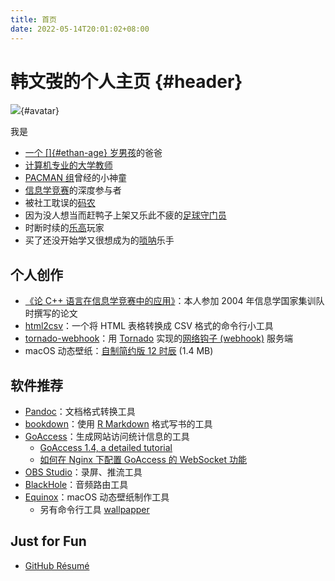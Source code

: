 ```yaml
---
title: 首页
date: 2022-05-14T20:01:02+08:00
---
```


# 韩文弢的个人主页 {#header}

![](hanwentao.png){#avatar}

我是

* [一个 []{#ethan-age} 岁男孩](https://hanyicheng.net)的爸爸
* [计算机专业的大学教师](https://www.cs.tsinghua.edu.cn/info/1114/3524.htm)
* [PACMAN 组](https://pacman.cs.tsinghua.edu.cn)曾经的小神童
* [信息学竞赛](https://noi.cn)的深度参与者
* 被社工耽误的[码农](https://github.com/hanwentao)
* 因为没人想当而赶鸭子上架又乐此不疲的[足球守门员](https://en.wikipedia.org/wiki/Goalkeeper_(association_football))
* 时断时续的[乐高](https://www.lego.com/zh-cn)玩家
* 买了还没开始学又很想成为的[唢呐](https://en.wikipedia.org/wiki/Suona)乐手

## 个人创作

* [《论 C++ 语言在信息学竞赛中的应用》](cpp-in-oi/)：本人参加 2004 年信息学国家集训队时撰写的论文
* [html2csv](https://github.com/hanwentao/html2csv)：一个将 HTML 表格转换成 CSV 格式的命令行小工具
* [tornado-webhook](https://github.com/hanwentao/tornado-webhook)：用 [Tornado](https://www.tornadoweb.org/) 实现的[网络钩子 (webhook)](https://docs.github.com/en/developers/webhooks-and-events/webhooks/about-webhooks) 服务端
* macOS 动态壁纸：[自制简约版 12 时辰](12EarthlyBranches.heic) (1.4 MB)

## 软件推荐

* [Pandoc](https://pandoc.org/)：文档格式转换工具
* [bookdown](https://bookdown.org/)：使用 [R Markdown](https://rmarkdown.rstudio.com/) 格式写书的工具
* [GoAccess](https://goaccess.io/)：生成网站访问统计信息的工具
  * [GoAccess 1.4, a detailed tutorial](https://arnaudr.io/2020/08/10/goaccess-14-a-detailed-tutorial/)
  * [如何在 Nginx 下配置 GoAccess 的 WebSocket 功能](https://blog.51cto.com/u_1986371/2456422)
* [OBS Studio](https://obsproject.com/)：录屏、推流工具
* [BlackHole](https://existential.audio/blackhole/)：音频路由工具
* [Equinox](https://equinoxmac.com/)：macOS 动态壁纸制作工具
  * 另有命令行工具 [wallpapper](https://github.com/mczachurski/wallpapper)

## Just for Fun

* [GitHub R&eacute;sum&eacute;](https://resume.github.io/?hanwentao)

<script>
  function computeAge(year, month, day) {
    var now = new Date();
    var thisYear = now.getFullYear();
    var age = thisYear - year;
    var birthday = new Date(thisYear, month - 1, day);
    return now >= birthday ? age : age - 1;
  }
  document.getElementById("ethan-age").innerText = computeAge(2015, 7, 17);
</script>
